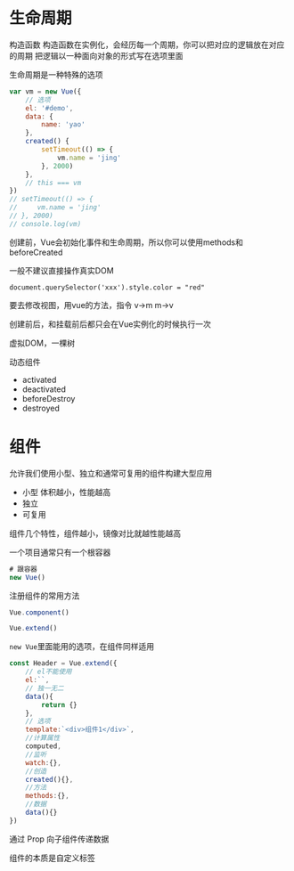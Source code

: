 # 生命周期

构造函数
构造函数在实例化，会经历每一个周期，你可以把对应的逻辑放在对应的周期
把逻辑以一种面向对象的形式写在选项里面

生命周期是一种特殊的选项

```js
var vm = new Vue({
    // 选项
    el: '#demo',
    data: {
        name: 'yao'
    },
    created() {
        setTimeout(() => {
            vm.name = 'jing'
        }, 2000)
    },
    // this === vm
})
// setTimeout(() => {
//     vm.name = 'jing'
// }, 2000)
// console.log(vm)
```

创建前，Vue会初始化事件和生命周期，所以你可以使用methods和beforeCreated

一般不建议直接操作真实DOM
```
document.querySelector('xxx').style.color = "red"
```

要去修改视图，用vue的方法，指令 v->m m->v

创建前后，和挂载前后都只会在Vue实例化的时候执行一次

虚拟DOM，一棵树

动态组件

- activated
- deactivated
- beforeDestroy
- destroyed

# 组件

允许我们使用小型、独立和通常可复用的组件构建大型应用

- 小型 体积越小，性能越高
- 独立
- 可复用

组件几个特性，组件越小，镜像对比就越性能越高

一个项目通常只有一个根容器
```js
# 跟容器
new Vue()
```

注册组件的常用方法
```js
Vue.component()
```

```js
Vue.extend()
```

`new Vue`里面能用的选项，在组件同样适用
```js
const Header = Vue.extend({
    // el不能使用
    el:``,
    // 独一无二
    data(){
        return {}
    },
    // 选项
    template:`<div>组件1</div>`,
    //计算属性
    computed,
    //监听
    watch:{},
    //创造
    created(){},
    //方法
    methods:{},
    //数据
    data(){}
})
```

通过 Prop 向子组件传递数据

组件的本质是自定义标签
